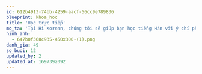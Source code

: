 ```yaml
---
id: 612b4913-74bb-4259-aacf-56cc9e789836
blueprint: khoa_hoc
title: 'Học trực tiếp'
mo_ta: 'Tại Hi Korean, chúng tôi sẽ giúp bạn học tiếng Hàn với ý chí phấn đấu, tự tin để vững tiến vào tương lai và tự tin bước vào các công ty Hàn Quốc để làm việc.'
hinh_anh:
  - 647b0f368c935-450x300-(1).png
danh_gia: 49
so_buoi: 12
updated_by: 2
updated_at: 1697392092
---
```

